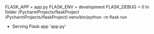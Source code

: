 FLASK_APP = app.py
FLASK_ENV = development
FLASK_DEBUG = 0
In folder /PycharmProjects/flaskProject
/PycharmProjects/flaskProject/.venv/bin/python -m flask run 
 * Serving Flask app 'app.py'
